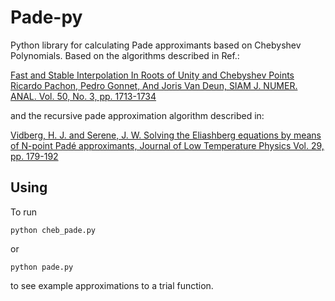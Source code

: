 Pade-py
=======

Python library for calculating Pade approximants based on Chebyshev Polynomials. Based on the algorithms described in Ref.:

[Fast and Stable Interpolation In Roots of Unity and Chebyshev Points Ricardo Pachon, Pedro Gonnet, And Joris Van Deun, SIAM J. NUMER. ANAL. Vol. 50, No. 3, pp. 1713-1734](http://dx.doi.org/10.1137/100797291)

and the recursive pade approximation algorithm described in:

[Vidberg, H. J. and Serene, J. W. Solving the Eliashberg equations by means of N-point Padé approximants, Journal of Low Temperature Physics  Vol. 29, pp. 179-192](http://dx.doi.org/10.1007/BF00655090)

Using
-----

To run

    python cheb_pade.py

or

    python pade.py

to see example approximations to a trial function.
